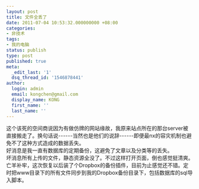 ```yaml
---
layout: post
title: 文件全丢了
date: 2011-07-04 10:53:32.000000000 +08:00
categories:
- 非技术
tags:
- 我的电脑
status: publish
type: post
published: true
meta:
  _edit_last: '1'
  dsq_thread_id: '1546878441'
author:
  login: admin
  email: kongchen@gmail.com
  display_name: KONG
  first_name: ''
  last_name: ''
---
```

这个该死的空间商说因为有做仿牌的网站缘故，我原来站点所在的那台server被直接搬走了。换句话说------当然也是他们的说辞------即便最nx的容灾机制也避免不了这种方式造成的数据丢失。  
好消息是我一直有数据库的定期备份，这避免了文章以及分类等的丢失。  
坏消息所有上传的文件，静态资源全没了。不过这样打开页面，倒也感觉挺清爽。  
亡羊补牢，这次恢复以后装了个Dropbox的备份插件，目前为止感觉还不错。定时把www目录下的所有文件同步到我的Dropbox备份目录下，包括数据库的sql导入脚本。